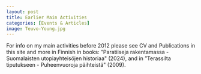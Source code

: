```yaml
---
layout: post
title: Earlier Main Activities 
categories: [Events & Articles]
image: Teuvo-Young.jpg
---
```


For info on my main activities before 2012 please see CV and Publications in this site and more in Finnish in books: ”Paratiiseja rakentamassa - Suomalaisten utopiayhteisöjen historiaa" (2024), and in ”Terassilta tiputukseen - Puheenvuoroja päihteistä" (2009).

